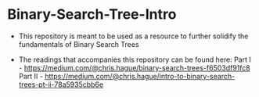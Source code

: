 # Binary-Search-Tree-Intro

- This repository is meant to be used as a resource to further solidify the fundamentals of Binary Search Trees

- The readings that accompanies this repository can be found here:
Part I - https://medium.com/@chris.hague/binary-search-trees-f6503df91fc8
Part II - https://medium.com/@chris.hague/intro-to-binary-search-trees-pt-ii-78a5935cbb6e
